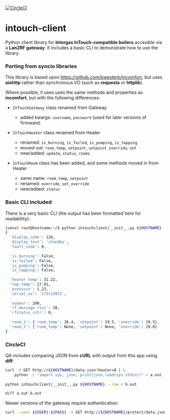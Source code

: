 [![CircleCI](https://circleci.com/gh/zxdavb/intouch-client.svg?style=svg)](https://circleci.com/gh/zxdavb/intouch-client)

# intouch-client

Python client library for **Intergas InTouch-compatible boilers** accesible via a **Lan2RF gateway**. It includes a basic CLI to demonstrate how to use the library.

### Porting from syncio libraries
This library is based upon https://github.com/bwesterb/incomfort, but uses **aiohttp** rather than synchronous I/O (such as **requests** or **httplib**).

Where possible, it uses uses the same methods and properties as **incomfort**, but with the following differences:

  - `InTouchGateway` class renamed from Gateway
    - added kwargs: `username`, `password` (used for later versions of firmware)

  - `InTouchHeater` class renamed from Heater
    - renamed: `is_burning`, `is_failed`, `is_pumping`, `is_tapping`
    - moved out: `room_temp`, `setpoint`, `setpoint_override`, `set`
    - new/added: `update`, `status`, `rooms`

  - `InTouchRoom` class has been added, and some methods moved in from Heater
    - same name: `room_temp`, `setpoint`
    - renamed: `override`, `set_override`
    - new/added: `status`

### Basic CLI included
There is a very basic CLI (the output has been formatted here for readability):
```bash
(venv) root@hostname:~/$ python intouchclient/__init__.py ${HOSTNAME}
{
  'display_code': 126, 
  'display_text': 'standby', 
  'fault_code': 0, 
  
  'is_burning': False, 
  'is_failed': False,
  'is_pumping': False, 
  'is_tapping': False, 
  
  'heater_temp': 31.22, 
  'tap_temp': 27.91, 
  'pressure': 1.23, 
  'serial_no': '175t23072', 
  
  'nodenr': 200, 
  'rf_message_rssi': 38, 
  'rfstatus_cntr': 0, 
  
  'room_1': {'room_temp': 26.4, 'setpoint': 19.5, 'override': 19.5}, 
  'room_2': {'room_temp': None, 'setpoint': None, 'override': 19.0}
}
```

### CircleCI
QA includes comparing JSON from **cURL** with output from this app using **diff**:
```bash
curl -X GET http://${HOSTNAME}/data.json?heater=0 | \
    python -c "import sys, json; print(json.load(sys.stdin))" > a.out
    
python intouchclient/__init__.py ${HOSTNAME} --raw > b.out

diff a.out b.out
```
Newer versions of the gateway require authentication:
```bash
curl --user ${USER}:${PASS} -X GET http://${HOSTNAME}/protect/data.json?heater=0
```

